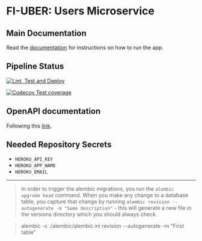 # FI-UBER: Users Microservice

## Main Documentation

Read the [documentation](https://fiuber-docs.readthedocs.io/en/latest/) for instructions on how to run the app.

## Pipeline Status

[![Lint, Test and Deploy](https://github.com/grupo4taller2/service-users/actions/workflows/lint-test-deploy.yml/badge.svg?branch=main)](https://github.com/grupo4taller2/service-users/actions/workflows/lint-test-deploy.yml)

[![Codecov Test coverage](https://codecov.io/gh/grupo4taller2/service-users/branch/main/graph/badge.svg?token=C3GAHNA3D0)](https://codecov.io/gh/grupo4taller2/service-users)

## OpenAPI documentation

Following this [link](https://g4-fiuber-service-users.herokuapp.com/docs).

## Needed Repository Secrets

- `HEROKU_API_KEY`
- `HEROKU_APP_NAME`
- `HEROKU_EMAIL`

---

> In order to trigger the alembic migrations, you run the `alembic upgrade head` command.
When you make any change to a database table, you capture that change by running `alembic
revision --autogenerate -m "Some description"` - this will generate a new file in the 
versions directory which you should always check.


> alembic -c ./alembic/alembic.ini revision --autogenerate -m "First table"
